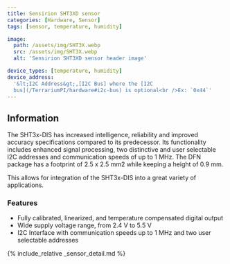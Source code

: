 ```yaml
---
title: Sensirion SHT3XD sensor
categories: [Hardware, Sensor]
tags: [sensor, temperature, humidity]

image:
  path: /assets/img/SHT3X.webp
  src: /assets/img/SHT3X.webp
  alt: 'Sensirion SHT3XD sensor header image'

device_types: [temperature, humidity]
device_address:
  '&lt;I2C Address&gt;,[I2C Bus] where the [I2C
  bus](/TerrariumPI/hardware#i2c-bus) is optional<br />Ex: `0x44`'
---
```


## Information

The SHT3x-DIS has increased intelligence, reliability and improved accuracy
specifications compared to its predecessor. Its functionality includes enhanced
signal processing, two distinctive and user selectable I2C addresses and
communication speeds of up to 1 MHz. The DFN package has a footprint of 2.5 x
2.5 mm2 while keeping a height of 0.9 mm.

This allows for integration of the SHT3x-DIS into a great variety of
applications.

### Features

- Fully calibrated, linearized, and temperature compensated digital output
- Wide supply voltage range, from 2.4 V to 5.5 V
- I2C Interface with communication speeds up to 1 MHz and two user selectable
  addresses

{% include_relative _sensor_detail.md %}
